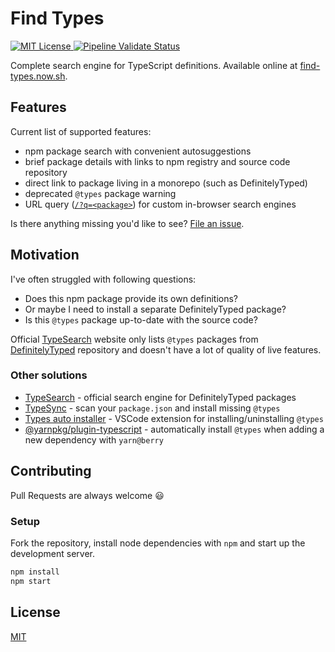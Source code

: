 # Find Types

<a href="https://github.com/KubaJastrz/find-types/blob/master/LICENSE">
  <img alt="MIT License" src="https://img.shields.io/github/license/KubaJastrz/find-types">
</a>
<a href="https://github.com/KubaJastrz/find-types/actions?query=workflow%3AValidate">
  <img alt="Pipeline Validate Status" src="https://img.shields.io/github/workflow/status/KubaJastrz/find-types/Validate">
<a>

Complete search engine for TypeScript definitions. Available online at [find-types.now.sh](https://find-types.now.sh/).

## Features

Current list of supported features:

- npm package search with convenient autosuggestions
- brief package details with links to npm registry and source code repository
- direct link to package living in a monorepo (such as DefinitelyTyped)
- deprecated `@types` package warning
- URL query ([`/?q=<package>`](https://find-types.now.sh/?q=%s)) for custom in-browser search engines

Is there anything missing you'd like to see? [File an issue](https://github.com/KubaJastrz/find-types/issues/new).

## Motivation

I've often struggled with following questions:

- Does this npm package provide its own definitions?
- Or maybe I need to install a separate DefinitelyTyped package?
- Is this `@types` package up-to-date with the source code?

Official [TypeSearch](https://microsoft.github.io/TypeSearch/) website only lists `@types` packages
from [DefinitelyTyped](https://github.com/DefinitelyTyped/DefinitelyTyped) repository and doesn't have a lot of quality of live features.

### Other solutions

- [TypeSearch](https://microsoft.github.io/TypeSearch/) - official search engine for DefinitelyTyped packages
- [TypeSync](https://github.com/jeffijoe/typesync) - scan your `package.json` and install missing `@types`
- [Types auto installer](https://marketplace.visualstudio.com/items?itemName=jvitor83.types-autoinstaller) - VSCode extension for installing/uninstalling `@types`
- [@yarnpkg/plugin-typescript](https://github.com/yarnpkg/berry/tree/master/packages/plugin-typescript) - automatically install `@types` when adding a new dependency with `yarn@berry`

## Contributing

Pull Requests are always welcome :smiley:

### Setup

Fork the repository, install node dependencies with `npm` and start up the development server.

```bash
npm install
npm start
```

## License

[MIT](LICENSE)
